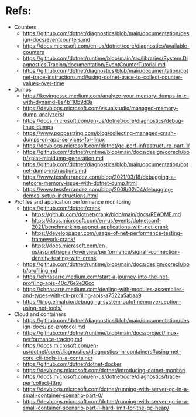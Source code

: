 # Refs:
* Counters
  * https://github.com/dotnet/diagnostics/blob/main/documentation/design-docs/eventcounters.md
  * https://docs.microsoft.com/en-us/dotnet/core/diagnostics/available-counters
  * https://github.com/dotnet/runtime/blob/main/src/libraries/System.Diagnostics.Tracing/documentation/EventCounterTutorial.md
  * https://github.com/dotnet/diagnostics/blob/main/documentation/dotnet-trace-instructions.md#using-dotnet-trace-to-collect-counter-values-over-time
* Dumps
  * https://kevingosse.medium.com/analyze-your-memory-dumps-in-c-with-dynamd-8e4b110b9d3a
  * https://devblogs.microsoft.com/visualstudio/managed-memory-dump-analyzers/
  * https://docs.microsoft.com/en-us/dotnet/core/diagnostics/debug-linux-dumps
  * https://www.poppastring.com/blog/collecting-managed-crash-dumps-on-app-services-for-linux
  * https://devblogs.microsoft.com/dotnet/gc-perf-infrastructure-part-1/
  * https://github.com/dotnet/runtime/blob/main/docs/design/coreclr/botr/xplat-minidump-generation.md
  * https://github.com/dotnet/diagnostics/blob/main/documentation/dotnet-dump-instructions.md
  * https://www.tessferrandez.com/blog/2021/03/18/debugging-a-netcore-memory-issue-with-dotnet-dump.html
  * https://www.tessferrandez.com/blog/2008/02/04/debugging-demos-setup-instructions.html
* Profiles and application performance monitoring
  * https://github.com/dotnet/crank
    * https://github.com/dotnet/crank/blob/main/docs/README.md
    * https://docs.microsoft.com/en-us/events/dotnetconf-2021/benchmarking-aspnet-applications-with-net-crank
    * https://developpaper.com/usage-of-net-performance-testing-framework-crank/
    * https://docs.microsoft.com/en-us/aspnet/signalr/overview/performance/signalr-connection-density-testing-with-crank
  * https://github.com/dotnet/runtime/blob/main/docs/design/coreclr/botr/profiling.md
  * https://chnasarre.medium.com/start-a-journey-into-the-net-profiling-apis-40c76e2e36cc
  * https://chnasarre.medium.com/dealing-with-modules-assemblies-and-types-with-clr-profiling-apis-a7522a5abaa9
  * https://blog.elmah.io/debugging-system-outofmemoryexception-using-net-tools/
* Cloud and containers
  * https://github.com/dotnet/diagnostics/blob/main/documentation/design-docs/ipc-protocol.md
  * https://github.com/dotnet/runtime/blob/main/docs/project/linux-performance-tracing.md
  * https://docs.microsoft.com/en-us/dotnet/core/diagnostics/diagnostics-in-containers#using-net-core-cli-tools-in-a-container
  * https://github.com/dotnet/dotnet-docker
  * https://devblogs.microsoft.com/dotnet/introducing-dotnet-monitor/
  * https://docs.microsoft.com/en-us/dotnet/core/diagnostics/trace-perfcollect-lttng
  * https://devblogs.microsoft.com/dotnet/running-with-server-gc-in-a-small-container-scenario-part-0/
  * https://devblogs.microsoft.com/dotnet/running-with-server-gc-in-a-small-container-scenario-part-1-hard-limit-for-the-gc-heap/